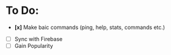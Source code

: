 To Do:
==
 - **[x]** Make baic commands (ping, help, stats, commands etc.)
 - [   ] Sync with Firebase
 - [   ] Gain Popularity